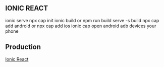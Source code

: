 ## IONIC REACT
ionic serve
npx cap init
ionic build or npm run build
serve -s build
npx cap add android or npx cap add ios
ionic cap open android
adb devices your phone

## Production
[Ionic React](https://my-react-app-f7ecf.web.app)
